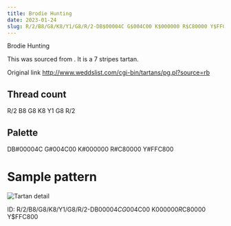 ```yaml
---
title: Brodie Hunting
date: 2023-01-24
slug: R/2/B8/G8/K8/Y1/G8/R/2-DB$00004C G$004C00 K$000000 R$C80000 Y$FFC800
---
```

Brodie Hunting

This was sourced from <no value>.  It is a 7 stripes tartan.

Original link http://www.weddslist.com/cgi-bin/tartans/pg.pl?source=rb

## Thread count
R/2 B8 G8 K8 Y1 G8 R/2

## Palette
DB#00004C G#004C00 K#000000 R#C80000 Y#FFC800

# Sample pattern

![Tartan detail](tartan.png "R/2 B8 G8 K8 Y1 G8 R/2 tartan")

ID: R/2/B8/G8/K8/Y1/G8/R/2-DB$00004C G$004C00 K$000000 R$C80000 Y$FFC800